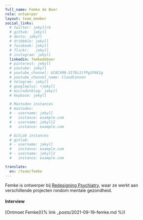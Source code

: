 ```yaml
---
full_name: Femke de Boer
role: ontwerper
layout: team_member
social_links:
  # twitter: jekyllrb
  # github:  jekyll
  # devto: jekyll
  # dribbble: jekyll
  # facebook: jekyll
  # flickr:   jekyll
  # instagram: jekyll
  linkedin: femkedeboer
  # pinterest: jekyll
  # youtube: jekyll
  # youtube_channel: UC8CXR0-3I70i1tfPg1PAE1g
  # youtube_channel_name: CloudCannon
  # telegram: jekyll
  # googleplus: +jekyll
  # microdotblog: jekyll
  # keybase: jekyll

  # Mastodon instances
  # mastodon:
  # - username: jekyll
  #   instance: example.com
  # - username: jekyll2
  #   instance: example.com

  # GitLab instances
  # gitlab:
  # - username: jekyll
  #   instance: example.com
  # - username: jekyll2
  #   instance: example.com

translate:
  en: /team/femke
---
```

Femke is ontwerper bij [Redesigning Psychiatry], waar ze werkt aan verschillende projecten rondom mentale gezondheid.

#### Interview
[Ontmoet Femke]({% link _posts/2021-09-19-femke.md %})

[Redesigning Psychiatry]: https://www.redesigningpsychiatry.org/
